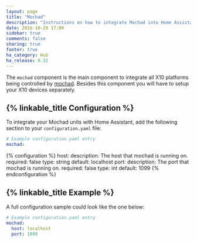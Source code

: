 ```yaml
---
layout: page
title: "Mochad"
description: "Instructions on how to integrate Mochad into Home Assistant."
date: 2016-10-20 17:09
sidebar: true
comments: false
sharing: true
footer: true
ha_category: Hub
ha_release: 0.32
---
```


The `mochad` component is the main component to integrate all X10 platforms being controlled by [mochad](https://sourceforge.net/projects/mochad/). Besides this component you will have to setup your X10 devices separately.

## {% linkable_title Configuration %}

To integrate your Mochad units with Home Assistant, add the following section to your `configuration.yaml` file:

```yaml
# Example configuration.yaml entry
mochad:
```

{% configuration %}
host:
  description: The host that mochad is running on.
  required: false
  type: string
  default: localhost
port:
  description: The port that mochad is running on.
  required: false
  type: int
  default: 1099
{% endconfiguration %}

## {% linkable_title Example %}

A full configuration sample could look like the one below:

```yaml
# Example configuration.yaml entry
mochad:
  host: localhost
  port: 1099
```
